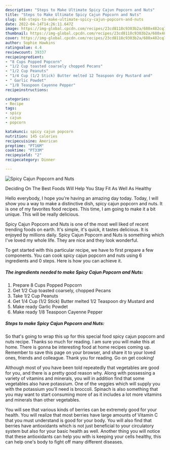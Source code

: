 ```yaml
---
description: "Steps to Make Ultimate Spicy Cajun Popcorn and Nuts"
title: "Steps to Make Ultimate Spicy Cajun Popcorn and Nuts"
slug: 448-steps-to-make-ultimate-spicy-cajun-popcorn-and-nuts
date: 2022-04-14T14:26:11.647Z
image: https://img-global.cpcdn.com/recipes/23cd8118c9303b2a/680x482cq70/spicy-cajun-popcorn-and-nuts-recipe-main-photo.jpg
thumbnail: https://img-global.cpcdn.com/recipes/23cd8118c9303b2a/680x482cq70/spicy-cajun-popcorn-and-nuts-recipe-main-photo.jpg
cover: https://img-global.cpcdn.com/recipes/23cd8118c9303b2a/680x482cq70/spicy-cajun-popcorn-and-nuts-recipe-main-photo.jpg
author: Sophie Hawkins
ratingvalue: 4.4
reviewcount: 39337
recipeingredient:
- "8 Cups Popped Popcorn"
- "1/2 Cup toasted coarsely chopped Pecans"
- "1/2 Cup Peanuts"
- "1/4 Cup (1/2 Stick) Butter melted 12 Teaspoon dry Mustard and"
- " Garlic Powdet"
- "1/8 Teaspoon Cayenne Pepper"
recipeinstructions:

categories:
- Recipe
tags:
- spicy
- cajun
- popcorn

katakunci: spicy cajun popcorn 
nutrition: 145 calories
recipecuisine: American
preptime: "PT16M"
cooktime: "PT33M"
recipeyield: "2"
recipecategory: Dinner

---
```



![Spicy Cajun Popcorn and Nuts](https://img-global.cpcdn.com/recipes/23cd8118c9303b2a/680x482cq70/spicy-cajun-popcorn-and-nuts-recipe-main-photo.jpg)

Deciding On The Best Foods Will Help You Stay Fit As Well As Healthy

Hello everybody, I hope you're having an amazing day today. Today, I will show you a way to make a distinctive dish, spicy cajun popcorn and nuts. It is one of my favorites food recipes. This time, I am going to make it a bit unique. This will be really delicious.

Spicy Cajun Popcorn and Nuts is one of the most well liked of recent trending foods on earth. It's simple, it's quick, it tastes delicious. It is enjoyed by millions daily. Spicy Cajun Popcorn and Nuts is something which I've loved my whole life. They are nice and they look wonderful.




To get started with this particular recipe, we have to first prepare a few components. You can cook spicy cajun popcorn and nuts using 6 ingredients and 0 steps. Here is how you can achieve it.

<!--inarticleads1-->

##### The ingredients needed to make Spicy Cajun Popcorn and Nuts:

1. Prepare 8 Cups Popped Popcorn
1. Get 1/2 Cup toasted coarsely, chopped Pecans
1. Take 1/2 Cup Peanuts
1. Get 1/4 Cup (1/2 Stick) Butter melted 1/2 Teaspoon dry Mustard and
1. Make ready  Garlic Powdet
1. Make ready 1/8 Teaspoon Cayenne Pepper




<!--inarticleads2-->

##### Steps to make Spicy Cajun Popcorn and Nuts:





So that's going to wrap this up for this special food spicy cajun popcorn and nuts recipe. Thanks so much for reading. I am sure you will make this at home. There is gonna be interesting food at home recipes coming up. Remember to save this page on your browser, and share it to your loved ones, friends and colleague. Thank you for reading. Go on get cooking!

Although most of you have been told repeatedly that vegetables are good for you, and there is a pretty good reason why. Along with possessing a variety of vitamins and minerals, you will in addition find that some vegetables also have potassium. One of the veggies which will supply you with the potassium you'll need is broccoli. Spinach is also something that you may want to start consuming more of as it includes a lot more vitamins and minerals than other vegetables.

You will see that various kinds of berries can be extremely good for your health. You will realize that most berries have large amounts of Vitamin C that you must understand is good for your body. You will also find that berries have antioxidants which is not just beneficial to your circulatory system but also for your basic health as well. Another thing you will notice that these antioxidants can help you with is keeping your cells healthy, this can help one's body to fight off many different diseases.

